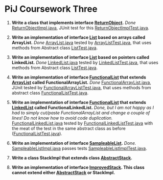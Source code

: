 PiJ Coursework Three
====================

1. **Write a class that implements interface [ReturnObject](src/ReturnObject.java).** *Done* [ReturnObjectImpl.java](src/ReturnObjectImpl.java), JUnit test
for this [ReturnObjectImplTest.java](src/ReturnObjectImplTest.java).

2. **Write an implementation of interface [List](src/List.java) based on arrays called ArrayList.** *Done* [ArrayList.java](src/ArrayList.java) tested by
[ArrayListTest.java](src/ArrayListTest.java), that uses methods from Abstract class [ListTest.java](src/ListTest.java). 

3. **Write an implementation of interface [List](src/List.java) based on pointers called LinkedList.** *Done* [LinkedList.java](src/LinkedList.java) tested by
[LinkedListTest.java](src/LinkedListTest.java), that uses methods from Abstract class [ListTest.java](src/ListTest.java).

4. **Write an implementation of interface [FunctionalList](src/FunctionalList.java) that extends [ArrayList](src/ArrayList.java) called FunctionalArrayList.**
*Done* [FunctionalArrayList.java](src/FunctionalArrayList.java), JUnit tested by [FunctionalArrayListTest.java](src/FunctionalArrayListTest.java), that uses
methods from abstract class [FunctionalListTest.java](src/FunctionalListTest.java).

5. **Write an implementation of interface [FunctionalList](src/FunctionalList.java) that extends [LinkedList](src/LinkedList.java) called FunctionalLinkedList.**
*Done, but I am not happy as I had to simply cut/paste FunctionalArrayList and change a couple of lines! Do not know how to avoid code duplication.*
[FunctionalLinkedList.java](src/FunctionalLinkedList.java) tested by [FunctionalLinkedListTest.java](src/FunctionalLinkedListTest.java) with the meat of
the test in the same abstract class as before ([FunctionalListTest.java](src/FunctionalListTest.java)).

6. **Write an implementation of interface [SampleableList](src/SampleableList.java).**
*Done.* [SampleableListImpl.java](src/SampleableListImpl.java) passes tests [SampleableListImplTest.java](SampleableListImplTest.java). 

7. **Write a class StackImpl that extends class [AbstractStack](src/AbstractStack.java).**

8. **Write an implementation of interface [ImprovedStack](src/ImprovedStack.java). This class cannot extend either  [AbstractStack](src/AbstractStack.java) or StackImpl.**






